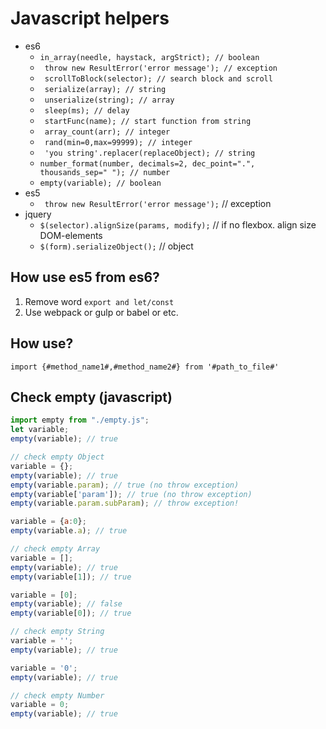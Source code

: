 # Javascript helpers

* es6
    * ` in_array(needle, haystack, argStrict); // boolean `
    * ` throw new ResultError('error message'); // exception`
    * ` scrollToBlock(selector); // search block and scroll`
    * ` serialize(array); // string`
    * ` unserialize(string); // array`
    * ` sleep(ms); // delay`
    * ` startFunc(name); // start function from string`
    * ` array_count(arr); // integer`
    * ` rand(min=0,max=99999); // integer`
    * ` 'you string'.replacer(replaceObject); // string`
    * ` number_format(number, decimals=2, dec_point=".", thousands_sep=" "); // number `
    * ` empty(variable); // boolean `
* es5
    * ` throw new ResultError('error message');`  // exception
* jquery
    * ``` $(selector).alignSize(params, modify); ``` // if no flexbox. align size DOM-elements
    * `` $(form).serializeObject(); `` // object
    
## How use es5 from es6?

1. Remove word ```export and let/const```
1. Use webpack or gulp or babel or etc.

## How use?

``import {#method_name1#,#method_name2#} from '#path_to_file#' ``

## Check empty (javascript)

```javascript
import empty from "./empty.js";
let variable;
empty(variable); // true

// check empty Object
variable = {};
empty(variable); // true
empty(variable.param); // true (no throw exception)
empty(variable['param']); // true (no throw exception)
empty(variable.param.subParam); // throw exception!

variable = {a:0};
empty(variable.a); // true

// check empty Array
variable = [];
empty(variable); // true
empty(variable[1]); // true

variable = [0];
empty(variable); // false
empty(variable[0]); // true

// check empty String
variable = '';
empty(variable); // true

variable = '0';
empty(variable); // true

// check empty Number
variable = 0;
empty(variable); // true
```